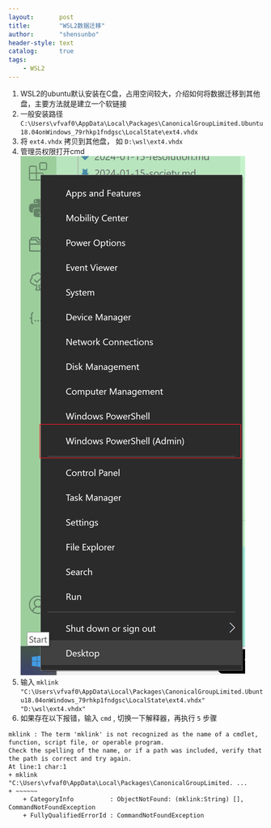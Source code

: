 ```yaml
---
layout:       post
title:        "WSL2数据迁移"
author:       "shensunbo"
header-style: text
catalog:      true
tags:
    - WSL2
---
```

1. WSL2的ubuntu默认安装在C盘，占用空间较大，介绍如何将数据迁移到其他盘，主要方法就是建立一个软链接 
2. 一般安装路径 `C:\Users\vfvaf0\AppData\Local\Packages\CanonicalGroupLimited.Ubuntu18.04onWindows_79rhkp1fndgsc\LocalState\ext4.vhdx` 
3. 将 `ext4.vhdx` 拷贝到其他盘， 如 `D:\wsl\ext4.vhdx` 
4. 管理员权限打开cmd ![wsl](/img/in-post/wsl.png) 
5. 输入 `mklink "C:\Users\vfvaf0\AppData\Local\Packages\CanonicalGroupLimited.Ubuntu18.04onWindows_79rhkp1fndgsc\LocalState\ext4.vhdx" "D:\wsl\ext4.vhdx"` 
6. 如果存在以下报错，输入 `cmd` , 切换一下解释器，再执行 `5` 步骤  
```
mklink : The term 'mklink' is not recognized as the name of a cmdlet, function, script file, or operable program.
Check the spelling of the name, or if a path was included, verify that the path is correct and try again.
At line:1 char:1
+ mklink "C:\Users\vfvaf0\AppData\Local\Packages\CanonicalGroupLimited. ...
+ ~~~~~~
    + CategoryInfo          : ObjectNotFound: (mklink:String) [], CommandNotFoundException
    + FullyQualifiedErrorId : CommandNotFoundException
```